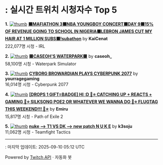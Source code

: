 # : 실시간 트위치 시청자수 Top 5

**1.** [![thumb](https://static-cdn.jtvnw.net/previews-ttv/live_user_kaicenat-320x180.jpg)](https://twitch.tv/KaiCenat)
**[⬛MAFIATHON 3⬛NBA YOUNGBOY CONCERT⬛DAY 9⬛15% OF REVENUE GOING TO SCHOOL IN NIGERIA⬛LEBRON JAMES CUT MY HAIR AT 1 MILLION SUBS⬛!subathon](https://twitch.tv/KaiCenat)** by **KaiCenat**<br>222,077명 시청  - IRL

**2.** [![thumb](https://static-cdn.jtvnw.net/previews-ttv/live_user_caseoh_-320x180.jpg)](https://twitch.tv/caseoh_)
**[🟨CASEOH'S WATERPARK🟨](https://twitch.tv/caseoh_)** by **caseoh_**<br>58,100명 시청  - Waterpark Simulator

**3.** [![thumb](https://static-cdn.jtvnw.net/previews-ttv/live_user_yourragegaming-320x180.jpg)](https://twitch.tv/yourragegaming)
**[CYBORG BROWARDIAN PLAYS CYBERPUNK 2077](https://twitch.tv/yourragegaming)** by **yourragegaming**<br>16,014명 시청  - Cyberpunk 2077

**4.** [![thumb](https://static-cdn.jtvnw.net/previews-ttv/live_user_emiru-320x180.jpg)](https://twitch.tv/Emiru)
**[[DROPS 1 GIFT=BADGE] HI :D 🩷⭐️ CATCHING UP + REACTS + GAMING 🩷⭐️ SILKSONG POE2 OR WHATEVER WE WANNA DO 🩷⭐️ FLUGTAG THIS WEEKEND!!! 🩷⭐️](https://twitch.tv/Emiru)** by **Emiru**<br>15,817명 시청  - Path of Exile 2

**5.** [![thumb](https://static-cdn.jtvnw.net/previews-ttv/live_user_k3soju-320x180.jpg)](https://twitch.tv/k3soju)
**[nuke --> T1 VS DK --> new patch N U K E](https://twitch.tv/k3soju)** by **k3soju**<br>11,062명 시청  - Teamfight Tactics


---
: 마지막 업데이트: 2025-09-10 05:12 UTC

Powered by [Twitch API](https://dev.twitch.tv/docs/api/reference) · 자동화 봇